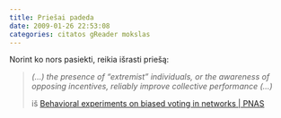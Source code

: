 ```yaml
---
title: Priešai padeda
date: 2009-01-26 22:53:08
categories: citatos gReader mokslas
---
```


Norint ko nors pasiekti, reikia išrasti priešą:

> *(…) the presence of “extremist” individuals, or the awareness of opposing incentives, reliably improve collective performance (…)*
>
> iš [Behavioral experiments on biased voting in networks | PNAS](http://www.pnas.org/content/early/2009/01/23/0808147106.short?rss=1)
